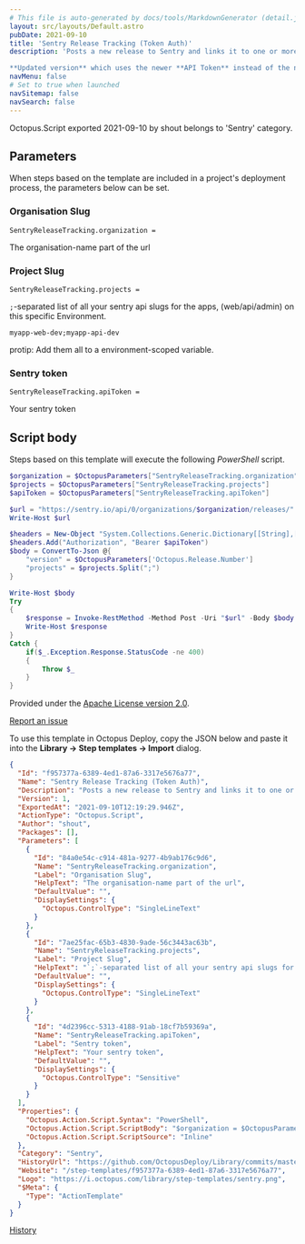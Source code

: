 ```yaml
---
# This file is auto-generated by docs/tools/MarkdownGenerator (detail.js)
layout: src/layouts/Default.astro
pubDate: 2021-09-10
title: 'Sentry Release Tracking (Token Auth)'
description: 'Posts a new release to Sentry and links it to one or more sentry projects. 

**Updated version** which uses the newer **API Token** instead of the now depreciated API Key which is only available in legacy Sentry accounts.'
navMenu: false
# Set to true when launched
navSitemap: false
navSearch: false
---
```


Octopus.Script exported 2021-09-10 by shout belongs to 'Sentry' category.

## Parameters

When steps based on the template are included in a project's deployment process, the parameters below can be set.


<div class="param">

### Organisation Slug

`SentryReleaseTracking.organization = `

The organisation-name part of the url

</div>
        
<div class="param">

### Project Slug

`SentryReleaseTracking.projects = `

`;`-separated list of all your sentry api slugs for the apps, (web/api/admin) on this specific Environment.

    myapp-web-dev;myapp-api-dev

protip: Add them all to a environment-scoped variable.

</div>
        
<div class="param">

### Sentry token

`SentryReleaseTracking.apiToken = `

Your sentry token

</div>
        

## Script body

Steps based on this template will execute the following *PowerShell* script.

```powershell
$organization = $OctopusParameters["SentryReleaseTracking.organization"]
$projects = $OctopusParameters["SentryReleaseTracking.projects"]
$apiToken = $OctopusParameters["SentryReleaseTracking.apiToken"]

$url = "https://sentry.io/api/0/organizations/$organization/releases/"
Write-Host $url

$headers = New-Object "System.Collections.Generic.Dictionary[[String],[String]]"
$headers.Add("Authorization", "Bearer $apiToken")
$body = ConvertTo-Json @{ 
	"version" = $OctopusParameters['Octopus.Release.Number']
    "projects" = $projects.Split(";")
}

Write-Host $body
Try
{
	$response = Invoke-RestMethod -Method Post -Uri "$url" -Body $body -Headers $headers -ContentType "application/json"
	Write-Host $response
}
Catch { 
	if($_.Exception.Response.StatusCode -ne 400)
	{
  		Throw $_
    }
}

```

Provided under the [Apache License version 2.0](https://github.com/OctopusDeploy/Library/blob/master/LICENSE.txt).

[Report an issue](https://github.com/OctopusDeploy/Library/issues/new?assignees=&labels=&projects=&template=bug-report.yml&title=Issue%20with%20Sentry%20Release%20Tracking%20(Token%20Auth)&step-template=Sentry%20Release%20Tracking%20(Token%20Auth))

<div class="get-json">

To use this template in Octopus Deploy, copy the JSON below and paste it into the **Library → Step templates → Import** dialog.

```json
{
  "Id": "f957377a-6389-4ed1-87a6-3317e5676a77",
  "Name": "Sentry Release Tracking (Token Auth)",
  "Description": "Posts a new release to Sentry and links it to one or more sentry projects. \n\n**Updated version** which uses the newer **API Token** instead of the now depreciated API Key which is only available in legacy Sentry accounts.",
  "Version": 1,
  "ExportedAt": "2021-09-10T12:19:29.946Z",
  "ActionType": "Octopus.Script",
  "Author": "shout",
  "Packages": [],
  "Parameters": [
    {
      "Id": "84a0e54c-c914-481a-9277-4b9ab176c9d6",
      "Name": "SentryReleaseTracking.organization",
      "Label": "Organisation Slug",
      "HelpText": "The organisation-name part of the url",
      "DefaultValue": "",
      "DisplaySettings": {
        "Octopus.ControlType": "SingleLineText"
      }
    },
    {
      "Id": "7ae25fac-65b3-4830-9ade-56c3443ac63b",
      "Name": "SentryReleaseTracking.projects",
      "Label": "Project Slug",
      "HelpText": "`;`-separated list of all your sentry api slugs for the apps, (web/api/admin) on this specific Environment.\n\n    myapp-web-dev;myapp-api-dev\n\nprotip: Add them all to a environment-scoped variable.",
      "DefaultValue": "",
      "DisplaySettings": {
        "Octopus.ControlType": "SingleLineText"
      }
    },
    {
      "Id": "4d2396cc-5313-4188-91ab-18cf7b59369a",
      "Name": "SentryReleaseTracking.apiToken",
      "Label": "Sentry token",
      "HelpText": "Your sentry token",
      "DefaultValue": "",
      "DisplaySettings": {
        "Octopus.ControlType": "Sensitive"
      }
    }
  ],
  "Properties": {
    "Octopus.Action.Script.Syntax": "PowerShell",
    "Octopus.Action.Script.ScriptBody": "$organization = $OctopusParameters[\"SentryReleaseTracking.organization\"]\n$projects = $OctopusParameters[\"SentryReleaseTracking.projects\"]\n$apiToken = $OctopusParameters[\"SentryReleaseTracking.apiToken\"]\n\n$url = \"https://sentry.io/api/0/organizations/$organization/releases/\"\nWrite-Host $url\n\n$headers = New-Object \"System.Collections.Generic.Dictionary[[String],[String]]\"\n$headers.Add(\"Authorization\", \"Bearer $apiToken\")\n$body = ConvertTo-Json @{ \n\t\"version\" = $OctopusParameters['Octopus.Release.Number']\n    \"projects\" = $projects.Split(\";\")\n}\n\nWrite-Host $body\nTry\n{\n\t$response = Invoke-RestMethod -Method Post -Uri \"$url\" -Body $body -Headers $headers -ContentType \"application/json\"\n\tWrite-Host $response\n}\nCatch { \n\tif($_.Exception.Response.StatusCode -ne 400)\n\t{\n  \t\tThrow $_\n    }\n}\n",
    "Octopus.Action.Script.ScriptSource": "Inline"
  },
  "Category": "Sentry",
  "HistoryUrl": "https://github.com/OctopusDeploy/Library/commits/master/step-templates//opt/buildagent/work/75443764cd38076d/step-templates/sentry-release-tracking-token-auth.json",
  "Website": "/step-templates/f957377a-6389-4ed1-87a6-3317e5676a77",
  "Logo": "https://i.octopus.com/library/step-templates/sentry.png",
  "$Meta": {
    "Type": "ActionTemplate"
  }
}
```

[History](https://github.com/OctopusDeploy/Library/commits/master/step-templates/https://github.com/OctopusDeploy/Library/commits/master/step-templates//opt/buildagent/work/75443764cd38076d/step-templates/sentry-release-tracking-token-auth.json)

</div>

